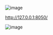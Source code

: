 
![image](https://github.com/user-attachments/assets/579fb51f-5090-4c8e-bd38-c125a1300bd0)


http://127.0.0.1:8050/

![image](https://github.com/user-attachments/assets/1a090897-f30f-4208-8827-78a637edffd0)
